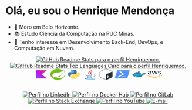 # Olá, eu sou o Henrique Mendonça

- 🏡 Moro em Belo Horizonte.
- 📚 Estudo Ciência da Computação na PUC Minas.
- 👀 Tenho interesse em Desenvolvimento Back-End, DevOps, e Computação em Nuvem.

[//]: # (GitHub Stats)
<div style="text-align: center;">
    <a href="https://github.com/Henriquemcc">
        <img height="180em" src="https://github-readme-stats.vercel.app/api?username=Henriquemcc&show=reviews,discussions_started,discussions_answered,prs_merged,prs_merged_percentage&show_icons=true&theme=highcontrast" alt="GitHub Readme Stats para o perfil Henriquemcc."/>
        <img height="180em" src="https://github-readme-stats.vercel.app/api/top-langs/?username=Henriquemcc&layout=pie&show_icons=true&theme=highcontrast" alt="GitHub Readme Stats Top Languages Card para o perfil Henriquemcc."/>
    </a>
</div>

[//]: # (Linguagens e tecnologias que quero destacar)
<div style="display: inline_block; text-align: center;">
    <img src="https://github.com/devicons/devicon/raw/refs/heads/master/icons/kotlin/kotlin-original.svg" alt="Linguagem de programação Kotlin" height="30" width="40"/>
    <img src="https://github.com/devicons/devicon/raw/refs/heads/master/icons/spring/spring-original.svg" alt="Framework Spring Boot" height="30" width="40">
    <img src="https://github.com/devicons/devicon/raw/refs/heads/master/icons/python/python-original.svg" alt="Linguagem de programação Python" height="30" width="40"/>
    <img src="https://github.com/devicons/devicon/raw/refs/heads/master/icons/java/java-original.svg" alt="Linguagem de programação Java" height="30" width="40"/>
    <img src="https://github.com/devicons/devicon/raw/refs/heads/master/icons/bash/bash-original.svg" alt="Linguagem de programação Bash" height="30" width="40"/>
    <img src="https://github.com/devicons/devicon/raw/refs/heads/master/icons/powershell/powershell-original.svg" alt="Linguagem de programação PowerShell" height="30" width="40"/>
    <img src="https://github.com/devicons/devicon/raw/refs/heads/master/icons/docker/docker-original.svg" alt="Docker" height="30" width="40"/>
    <img src="https://github.com/devicons/devicon/raw/refs/heads/master/icons/amazonwebservices/amazonwebservices-original-wordmark.svg" alt="Amazon Web Services" height="30" width="40">
</div>

  ##

[//]: # (Link para as minhas redes sociais)
<div style="display: inline_block; text-align: center;">
    <a href="https://www.linkedin.com/in/henriquemcc/">
        <img src="https://img.shields.io/badge/LinkedIn-0077B5?style=for-the-badge&logo=linkedin&logoColor=white" alt="Perfil no LinkedIn">
    </a>
    <a href="https://hub.docker.com/u/Henriquemcc">
        <img src="https://img.shields.io/badge/docker-%230db7ed.svg?style=for-the-badge&logo=docker&logoColor=white" alt="Perfil no Docker Hub">
    </a>
    <a href="https://gitlab.com/henriquemcc">
        <img src="https://img.shields.io/badge/GitLab-330F63?style=for-the-badge&logo=gitlab&logoColor=white" alt="Perfil no GitLab">
    </a>
    <a href="https://stackoverflow.com/users/9368924/henrique-mendon%c3%a7a">
        <img src="https://img.shields.io/badge/Stack%20Exchange-1E5397?style=for-the-badge&logo=Stack%20Exchange&logoColor=white" alt="Perfil no Stack Exchange">
    </a>
    <a href="https://www.youtube.com/@henriquemcc">
        <img src="https://img.shields.io/badge/YouTube-FF0000?style=for-the-badge&logo=youtube&logoColor=white" alt="Perfil no YouTube">
    </a>
    <a href="mailto:henriquemendonacastelar@gmail.com">
        <img src="https://img.shields.io/badge/Gmail-D14836?style=for-the-badge&logo=gmail&logoColor=white" alt="E-mail">
    </a>
</div>
